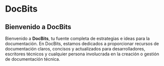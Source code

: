 # DocBits

## Bienvenido a DocBits

Bienvenido a **DocBits**, tu fuente completa de estrategias e ideas para la documentación. En DocBits, estamos dedicados a proporcionar recursos de documentación claros, concisos y actualizados para desarrolladores, escritores técnicos y cualquier persona involucrada en la creación o gestión de documentación técnica.
